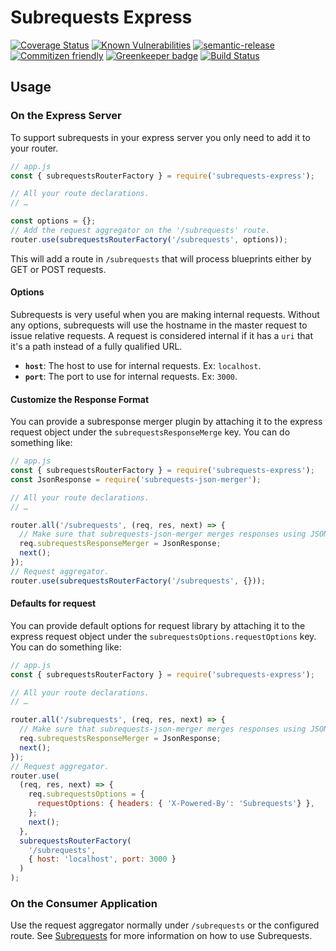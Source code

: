 # Subrequests Express

[![Coverage Status](https://coveralls.io/repos/github/e0ipso/subrequests-express/badge.svg)](https://coveralls.io/github/e0ipso/subrequests-express)
[![Known Vulnerabilities](https://snyk.io/test/github/e0ipso/subrequests-express/badge.svg)](https://snyk.io/test/github/e0ipso/subrequests-express)
[![semantic-release](https://img.shields.io/badge/%20%20%F0%9F%93%A6%F0%9F%9A%80-semantic--release-e10079.svg)](https://github.com/semantic-release/semantic-release)
[![Commitizen friendly](https://img.shields.io/badge/commitizen-friendly-brightgreen.svg)](http://commitizen.github.io/cz-cli/)
[![Greenkeeper badge](https://badges.greenkeeper.io/e0ipso/subrequests-express.svg)](https://greenkeeper.io/)
[![Build Status](https://travis-ci.org/e0ipso/subrequests-express.svg?branch=master)](https://travis-ci.org/e0ipso/subrequests-express)

## Usage

### On the Express Server

To support subrequests in your express server you only need to add it to your router.

```js
// app.js
const { subrequestsRouterFactory } = require('subrequests-express');

// All your route declarations.
// …

const options = {};
// Add the request aggregator on the '/subrequests' route.
router.use(subrequestsRouterFactory('/subrequests', options));
```

This will add a route in `/subrequests` that will process blueprints either by GET or POST requests.

#### Options

Subrequests is very useful when you are making internal requests. Without any options, subrequests
will use the hostname in the master request to issue relative requests. A request is considered
internal if it has a `uri` that it's a path instead of a fully qualified URL.

  - **`host`**: The host to use for internal requests. Ex: `localhost`.
  - **`port`**: The port to use for internal requests. Ex: `3000`.

#### Customize the Response Format

You can provide a subresponse merger plugin by attaching it to the express request object under the
`subrequestsResponseMerge` key. You can do something like:

```js
// app.js
const { subrequestsRouterFactory } = require('subrequests-express');
const JsonResponse = require('subrequests-json-merger');

// All your route declarations.
// …

router.all('/subrequests', (req, res, next) => {
  // Make sure that subrequests-json-merger merges responses using JSON.
  req.subrequestsResponseMerger = JsonResponse;
  next();
});
// Request aggregator.
router.use(subrequestsRouterFactory('/subrequests', {}));

```

#### Defaults for request

You can provide default options for request library by attaching it to the express request object under the
`subrequestsOptions.requestOptions` key. You can do something like:

```js
// app.js
const { subrequestsRouterFactory } = require('subrequests-express');

// All your route declarations.
// …

router.all('/subrequests', (req, res, next) => {
  // Make sure that subrequests-json-merger merges responses using JSON.
  req.subrequestsResponseMerger = JsonResponse;
  next();
});
// Request aggregator.
router.use(
  (req, res, next) => {
    req.subrequestsOptions = {
      requestOptions: { headers: { 'X-Powered-By': 'Subrequests'} },
    };
    next();
  },
  subrequestsRouterFactory(
    '/subrequests',
    { host: 'localhost', port: 3000 }
  )
);

```

### On the Consumer Application

Use the request aggregator normally under `/subrequests` or the configured route. See
[Subrequests](https://github.com/e0ipso/subrequests#readme) for more information on how to use
Subrequests.
